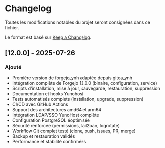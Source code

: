 # Changelog

Toutes les modifications notables du projet seront consignées dans ce fichier.

Le format est basé sur [Keep a Changelog](https://keepachangelog.com/fr/1.0.0/).

## [12.0.0] - 2025-07-26
### Ajouté
- Première version de forgejo_ynh adaptée depuis gitea_ynh
- Intégration complète de Forgejo 12.0.0 (binaire, configuration, service)
- Scripts d’installation, mise à jour, sauvegarde, restauration, suppression
- Documentation et hooks Yunohost
- Tests automatisés complets (installation, upgrade, suppression)
- CI/CD avec GitHub Actions
- Support des architectures amd64 et arm64
- Intégration LDAP/SSO YunoHost complète
- Configuration PostgreSQL éoptimisée
- Sécurité renforcée (permissions, fail2ban, logrotate)
- Workflow Git complet testé (clone, push, issues, PR, merge)
- Backup et restauration validés
- Performance et stabilité confirmées